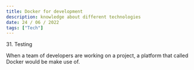 ```yaml
---
title: Docker for development
description: knowledge about different technologies
date: 24 / 06 / 2022
tags: ["Tech"]
---
```


<p>31. Testing</p>

<p> 
When a team of developers are working on a project, a platform that called Docker would be make use of. 
</p>


<img src="/Blog/20220623-1.png" alt="">
<img src="/Blog/20220623-2.png" alt="">

